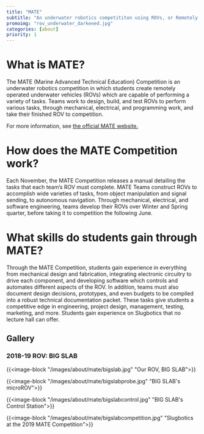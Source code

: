 ```yaml
---
title: "MATE"
subtitle: "An underwater robotics competititon using ROVs, or Remotely Operated Vehicles"
promoimg: "rov_underwater_darkened.jpg"
categories: [about]
priority: 1
---
```


# What is MATE?

The MATE (Marine Advanced Technical Education) Competition is an underwater
robotics competition in which students create remotely operated underwater
vehicles (ROVs) which are capable of performing a variety of tasks. Teams work
to design, build, and test ROVs to perform various tasks, through mechanical,
electrical, and programming work, and take their finished ROV to competition.

For more information, see 
[the official MATE website.](https://www.materovcompetition.org)

# How does the MATE Competition work? 

Each November, the MATE Competition releases
a manual detailing the tasks that each team’s ROV must complete. MATE Teams
construct ROVs to accomplish wide varieties of tasks, from object manipulation
and signal sending, to autonomous navigation. Through mechanical, electrical,
and software engineering, teams develop their ROVs over Winter and Spring
quarter, before taking it to competition the following June.

# What skills do students gain through MATE?

Through the MATE Competition, students gain experience in everything from
mechanical design and fabrication, integrating electronic circuitry to drive
each component, and developing software which controls and automates different
aspects of the ROV. In addition, teams must also document design decisions,
prototypes, and even budgets to be compiled into a robust technical
documentation packet. These tasks give students a competitive edge in
engineering, project design, management, testing, marketing, and more. Students
gain experience on Slugbotics that no lecture hall can offer.

## Gallery
### 2018-19 ROV: BIG SLAB
{{<image-block "/images/about/mate/bigslab.jpg" "Our ROV, BIG SLAB">}}

{{<image-block "/images/about/mate/bigslabprobe.jpg" "BIG SLAB's microROV">}}

{{<image-block "/images/about/mate/bigslabcontrol.jpg" "BIG SLAB's Control Station">}}

{{<image-block "/images/about/mate/bigslabcompetition.jpg" "Slugbotics at the 2019 MATE Competition">}}
